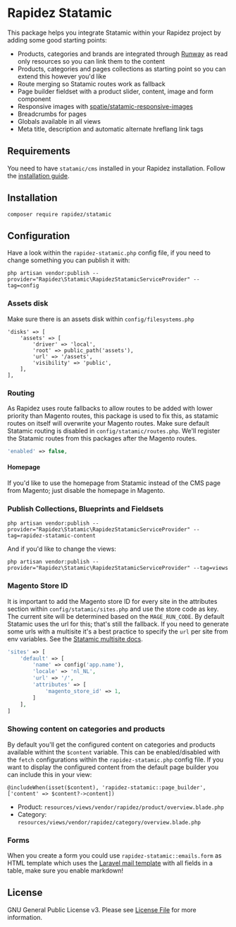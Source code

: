 # Rapidez Statamic

This package helps you integrate Statamic within your Rapidez project by adding some good starting points:

- Products, categories and brands are integrated through [Runway](https://github.com/duncanmcclean/runway) as read only resources so you can link them to the content
- Products, categories and pages collections as starting point so you can extend this however you'd like
- Route merging so Statamic routes work as fallback
- Page builder fieldset with a product slider, content, image and form component
- Responsive images with [spatie/statamic-responsive-images](https://github.com/spatie/statamic-responsive-images)
- Breadcrumbs for pages
- Globals available in all views
- Meta title, description and automatic alternate hreflang link tags

## Requirements

You need to have `statamic/cms` installed in your Rapidez installation. Follow the [installation guide](https://statamic.dev/installing/laravel).

## Installation

```
composer require rapidez/statamic
```

## Configuration

Have a look within the `rapidez-statamic.php` config file, if you need to change something you can publish it with:

```
php artisan vendor:publish --provider="Rapidez\Statamic\RapidezStatamicServiceProvider" --tag=config
```

### Assets disk

Make sure there is an assets disk within `config/filesystems.php`
```
'disks' => [
    'assets' => [
        'driver' => 'local',
        'root' => public_path('assets'),
        'url' => '/assets',
        'visibility' => 'public',
    ],
],
```

### Routing

As Rapidez uses route fallbacks to allow routes to be added with lower priority than Magento routes, this package is used to fix this, as statamic routes on itself will overwrite your Magento routes. Make sure default Statamic routing is disabled in `config/statamic/routes.php`. We'll register the Statamic routes from this packages after the Magento routes.

```php
'enabled' => false,
```

#### Homepage

If you'd like to use the homepage from Statamic instead of the CMS page from Magento; just disable the homepage in Magento.

### Publish Collections, Blueprints and Fieldsets

```
php artisan vendor:publish --provider="Rapidez\Statamic\RapidezStatamicServiceProvider" --tag=rapidez-statamic-content
```

And if you'd like to change the views:

```
php artisan vendor:publish --provider="Rapidez\Statamic\RapidezStatamicServiceProvider" --tag=views
```


### Magento Store ID

It is important to add the Magento store ID for every site in the attributes section within `config/statamic/sites.php` and use the store code as key. The current site will be determined based on the `MAGE_RUN_CODE`. By default Statamic uses the url for this; that's still the fallback. If you need to generate some urls with a multisite it's a best practice to specify the `url` per site from env variables. See the [Statamic multisite docs](https://statamic.dev/multi-site#url).

```php
'sites' => [
    'default' => [
        'name' => config('app.name'),
        'locale' => 'nl_NL',
        'url' => '/',
        'attributes' => [
            'magento_store_id' => 1,
        ]
    ],
]
```

### Showing content on categories and products

By default you'll get the configured content on categories and products available withint the `$content` variable. This can be enabled/disabled with the `fetch` configurations within the `rapidez-statamic.php` config file. If you want to display the configured content from the default page builder you can include this in your view:
```
@includeWhen(isset($content), 'rapidez-statamic::page_builder', ['content' => $content?->content])
```
- Product: `resources/views/vendor/rapidez/product/overview.blade.php`
- Category: `resources/views/vendor/rapidez/category/overview.blade.php`

### Forms

When you create a form you could use `rapidez-statamic::emails.form` as HTML template which uses the [Laravel mail template](https://laravel.com/docs/master/mail#customizing-the-components) with all fields in a table, make sure you enable markdown!

## License

GNU General Public License v3. Please see [License File](LICENSE) for more information.
